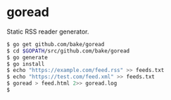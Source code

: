 # goread

Static RSS reader generator.

```bash
$ go get github.com/bake/goread
$ cd $GOPATH/src/github.com/bake/goread
$ go generate
$ go install
$ echo "https://example.com/feed.rss" >> feeds.txt
$ echo "https://test.com/feed.xml" >> feeds.txt
$ goread > feed.html 2>> goread.log
$
```
